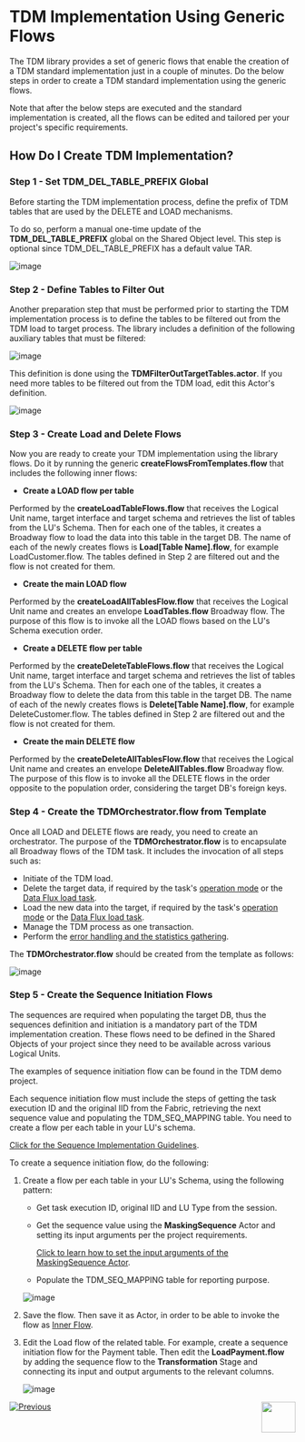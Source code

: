 # TDM Implementation Using Generic Flows

The TDM library provides a set of generic flows that enable the creation of a TDM standard implementation just in a couple of minutes.  Do the below steps in order to create a TDM standard implementation using the generic flows.

Note that after the below steps are executed and the standard implementation is created, all the flows can be edited and tailored per your project's specific requirements.

## How Do I Create TDM Implementation?

### Step 1 - Set TDM_DEL_TABLE_PREFIX Global

Before starting the TDM implementation process, define the prefix of TDM tables that are used by the DELETE and LOAD mechanisms. 

To do so, perform a manual one-time update of the **TDM_DEL_TABLE_PREFIX** global on the Shared Object level. This step is optional since TDM_DEL_TABLE_PREFIX has a default value TAR.

![image](images/11_tdm_impl_00.PNG)



### Step 2 - Define Tables to Filter Out

Another preparation step that must be performed prior to starting the TDM implementation process is to define the tables to be filtered out from the TDM load to target process. The library includes a definition of the following auxiliary tables that must be filtered:

![image](images/11_tdm_impl_actor_1.PNG)

This definition is done using the **TDMFilterOutTargetTables.actor**. If you need more tables to be filtered out from the TDM load, edit this Actor's definition. 

<!--check with Taha - where is the actor? -->

![image](images/11_tdm_impl_actor_2.PNG)



### Step 3 - Create Load and Delete Flows

<!-- This is executed from the Shared, correct ??? -->

Now you are ready to create your TDM implementation using the library flows. Do it by running the generic **createFlowsFromTemplates.flow** that includes the following inner flows:

* **Create a LOAD flow per table**

Performed by the **createLoadTableFlows.flow** that receives the Logical Unit name, target interface and target schema and retrieves the list of tables from the LU's Schema. Then for each one of the tables, it creates a Broadway flow to load the data into this table in the target DB. The name of each of the newly creates flows is **Load[Table Name].flow**, for example LoadCustomer.flow. The tables defined in Step 2 are filtered out and the flow is not created for them. <!--is the name Load[table] or load_[table]??-->

* **Create the main LOAD flow**

Performed by the **createLoadAllTablesFlow.flow** that receives the Logical Unit name and creates an envelope **LoadTables.flow** Broadway flow. The purpose of this flow is to invoke all the LOAD flows based on the LU's Schema execution order.

* **Create a DELETE flow per table**

Performed by the **createDeleteTableFlows.flow** that receives the Logical Unit name, target interface and target schema and retrieves the list of tables from the LU's Schema. Then for each one of the tables, it creates a Broadway flow to delete the data from this table in the target DB. The name of each of the newly creates flows is **Delete[Table Name].flow**, for example DeleteCustomer.flow. The tables defined in Step 2 are filtered out and the flow is not created for them. <!--is the name Delete[table] or delete_[table]??-->

* **Create the main DELETE flow**

Performed by the **createDeleteAllTablesFlow.flow** that receives the Logical Unit name and creates an envelope **DeleteAllTables.flow** Broadway flow. The purpose of this flow is to invoke all the DELETE flows in the order opposite to the population order, considering the target DB's foreign keys. 


### Step 4 - Create the TDMOrchestrator.flow from Template

Once all LOAD and DELETE flows are ready, you need to create an orchestrator. The purpose of the **TDMOrchestrator.flow** is to encapsulate all Broadway flows of the TDM task. It includes the invocation of all steps such as:

* Initiate of the TDM load.
* Delete the target data, if required by the task's [operation mode](/articles/TDM/tdm_gui/19_load_task_request_parameters_regular_mode.md#operation-mode) or the [Data Flux load task](/articles/TDM/tdm_gui/20_load_task_dataflux_mode.md[).
* Load the new data into the target, if required by the task's [operation mode](/articles/TDM/tdm_gui/19_load_task_request_parameters_regular_mode.md#operation-mode) or the [Data Flux load task](/articles/TDM/tdm_gui/20_load_task_dataflux_mode.md[). 
* Manage the TDM process as one transaction.
* Perform the [error handling and the statistics gathering](12_tdm_error_handling_and_statistics). 

The **TDMOrchestrator.flow** should be created from the template as follows:

![image](images/11_tdm_impl_02.PNG)

<!-- should the template be copied to the LU?? -->

### Step 5 - Create the Sequence Initiation Flows

The sequences are required when populating the target DB, thus the sequences definition and initiation is a mandatory part of the TDM implementation creation. These flows need to be defined in the Shared Objects of your project since they need to be available across various Logical Units. 

The examples of sequence initiation flow can be found in the TDM demo project. 

Each sequence initiation flow must include the steps of getting the task execution ID and the original IID from the Fabric, retrieving the next sequence value and populating the TDM_SEQ_MAPPING table. You need to create a flow per each table in your LU's schema. 

[Click for the Sequence Implementation Guidelines](/actors/08_sequence_implementation_guide.md). 

To create a sequence initiation flow, do the following:

1. Create a flow per each table in your LU's Schema, using the following pattern:

   * Get task execution ID, original IID and LU Type from the session.

   * Get the sequence value using the **MaskingSequence** Actor and setting its input arguments per the project requirements.

     [Click to learn how to set the input arguments of the MaskingSequence Actor](/articles/19_Broadway/actors/07_masking_and_sequence_actors.md#how-do-i-set-masking-input-arguments).

   * Populate the TDM_SEQ_MAPPING table for reporting purpose.

   ![image](images/11_tdm_impl_03.PNG)

2. Save the flow. Then save it as Actor, in order to be able to invoke the flow as [Inner Flow](/articles/19_Broadway/22_broadway_flow_inner_flows.md#save-as-actor).

3. Edit the Load flow of the related table. For example, create a sequence initiation flow for the Payment table. Then edit the **LoadPayment.flow** by adding the sequence flow to the **Transformation** Stage and connecting its input and output arguments to the relevant columns.

   ![image](images/11_tdm_impl_04.PNG)



[![Previous](/articles/images/Previous.png)](10_tdm_generic_broadway_flows.md)[<img align="right" width="60" height="54" src="/articles/images/Next.png">](12_tdm_error_handling_and_statistics.md)



